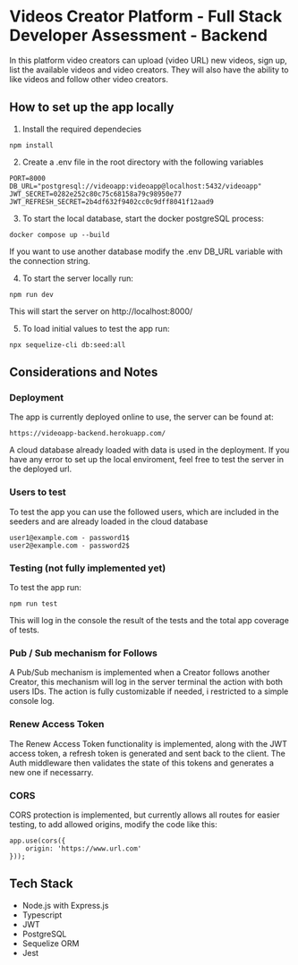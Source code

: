 # Videos Creator Platform - Full Stack Developer Assessment - Backend

In this platform video creators can upload (video URL) new videos, sign up, list the available videos and video creators. They will also have the ability to like videos and follow other video creators.

## How to set up the app locally

1.  Install the required dependecies

```
npm install
```

2.  Create a .env file in the root directory with the following variables

```
PORT=8000
DB_URL="postgresql://videoapp:videoapp@localhost:5432/videoapp"
JWT_SECRET=0282e252c80c75c68158a79c98950e77
JWT_REFRESH_SECRET=2b4df632f9402cc0c9dff8041f12aad9
```

3. To start the local database, start the docker postgreSQL process:

```
docker compose up --build
```

If you want to use another database modify the .env DB_URL variable with the connection string.

4. To start the server locally run:

```
npm run dev
```

This will start the server on http://localhost:8000/

5. To load initial values to test the app run:

```
npx sequelize-cli db:seed:all
```

## Considerations and Notes

### Deployment

The app is currently deployed online to use, the server can be found at:

```
https://videoapp-backend.herokuapp.com/
```

A cloud database already loaded with data is used in the deployment.
If you have any error to set up the local enviroment, feel free to test the server in the deployed url.

### Users to test

To test the app you can use the followed users, which are included in the seeders and are already loaded in the cloud database

```
user1@example.com - password1$
user2@example.com - password2$
```

### Testing (not fully implemented yet)

To test the app run:

```
npm run test
```

This will log in the console the result of the tests and the total app coverage of tests.

### Pub / Sub mechanism for Follows

A Pub/Sub mechanism is implemented when a Creator follows another Creator, this mechanism will log in the server terminal the action with both users IDs.
The action is fully customizable if needed, i restricted to a simple console log.

### Renew Access Token

The Renew Access Token functionality is implemented, along with the JWT access token, a refresh token is generated and sent back to the client.
The Auth middleware then validates the state of this tokens and generates a new one if necessarry.

### CORS

CORS protection is implemented, but currently allows all routes for easier testing, to add allowed origins, modify the code like this:

```
app.use(cors({
    origin: 'https://www.url.com'
}));
```

## Tech Stack

- Node.js with Express.js
- Typescript
- JWT
- PostgreSQL
- Sequelize ORM
- Jest
